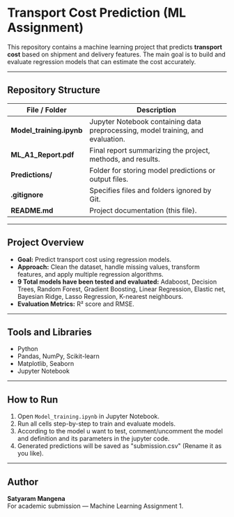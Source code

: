 # Transport Cost Prediction (ML Assignment)

This repository contains a machine learning project that predicts **transport cost** based on shipment and delivery features. The main goal is to build and evaluate regression models that can estimate the cost accurately.

---

##  Repository Structure

| File / Folder | Description |
|----------------|-------------|
| **Model_training.ipynb** | Jupyter Notebook containing data preprocessing, model training, and evaluation. |
| **ML_A1_Report.pdf** | Final report summarizing the project, methods, and results. |
| **Predictions/** | Folder for storing model predictions or output files. |
| **.gitignore** | Specifies files and folders ignored by Git. |
| **README.md** | Project documentation (this file). |

---

##  Project Overview

- **Goal:** Predict transport cost using regression models.  
- **Approach:** Clean the dataset, handle missing values, transform features, and apply multiple regression algorithms.  
- **9 Total models have been tested and evaluated:** Adaboost, Decision Trees, Random Forest, Gradient Boosting, Linear Regression, Elastic net, Bayesian Ridge, Lasso Regression, K-nearest neighbours.  
- **Evaluation Metrics:** R² score and RMSE.

---

##  Tools and Libraries

- Python  
- Pandas, NumPy, Scikit-learn  
- Matplotlib, Seaborn  
- Jupyter Notebook

---

##  How to Run

1. Open `Model_training.ipynb` in Jupyter Notebook.  
2. Run all cells step-by-step to train and evaluate models.
3. According to the model u want to test, comment/uncomment the model and definition and its parameters in the jupyter code.
4. Generated predictions will be saved as "submission.csv" (Rename it as you like). 

---

##  Author

**Satyaram Mangena**  
For academic submission — Machine Learning Assignment 1.
